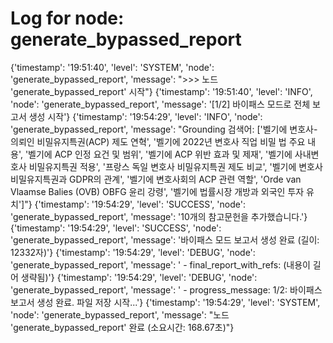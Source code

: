 # Log for node: generate_bypassed_report

{'timestamp': '19:51:40', 'level': 'SYSTEM', 'node': 'generate_bypassed_report', 'message': ">>> 노드 'generate_bypassed_report' 시작"}
{'timestamp': '19:51:40', 'level': 'INFO', 'node': 'generate_bypassed_report', 'message': '[1/2] 바이패스 모드로 전체 보고서 생성 시작'}
{'timestamp': '19:54:29', 'level': 'INFO', 'node': 'generate_bypassed_report', 'message': "Grounding 검색어: ['벨기에 변호사-의뢰인 비밀유지특권(ACP) 제도 연혁', '벨기에 2022년 변호사 직업 비밀 법 주요 내용', '벨기에 ACP 인정 요건 및 범위', '벨기에 ACP 위반 효과 및 제재', '벨기에 사내변호사 비밀유지특권 적용', '프랑스 독일 변호사 비밀유지특권 제도 비교', '벨기에 변호사 비밀유지특권과 GDPR의 관계', '벨기에 변호사회의 ACP 관련 역할', 'Orde van Vlaamse Balies (OVB) OBFG 윤리 강령', '벨기에 법률시장 개방과 외국인 투자 유치']"}
{'timestamp': '19:54:29', 'level': 'SUCCESS', 'node': 'generate_bypassed_report', 'message': '10개의 참고문헌을 추가했습니다.'}
{'timestamp': '19:54:29', 'level': 'SUCCESS', 'node': 'generate_bypassed_report', 'message': '바이패스 모드 보고서 생성 완료 (길이: 12332자)'}
{'timestamp': '19:54:29', 'level': 'DEBUG', 'node': 'generate_bypassed_report', 'message': '  - final_report_with_refs: (내용이 길어 생략됨)'}
{'timestamp': '19:54:29', 'level': 'DEBUG', 'node': 'generate_bypassed_report', 'message': '  - progress_message: 1/2: 바이패스 보고서 생성 완료. 파일 저장 시작...'}
{'timestamp': '19:54:29', 'level': 'SYSTEM', 'node': 'generate_bypassed_report', 'message': "노드 'generate_bypassed_report' 완료 (소요시간: 168.67초)"}
